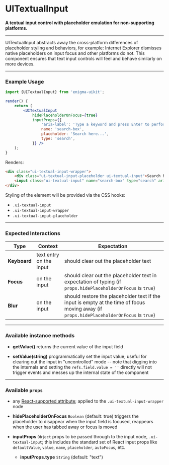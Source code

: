 # UITextualInput
__A textual input control with placeholder emulation for non-supporting platforms.__

---

UITextualInput abstracts away the cross-platform differences of placeholder styling and behaviors, for example: Internet Explorer dismisses native placeholders on input focus and other platforms do not. This component ensures that text input controls will feel and behave similarly on more devices.

---

### Example Usage

```jsx
import {UITextualInput} from 'enigma-uikit';

render() {
    return (
        <UITextualInput
            hidePlaceholderOnFocus={true}
            inputProps={{
                'aria-label': 'Type a keyword and press Enter to perform a search.',
                name: 'search-box',
                placeholder: 'Search here...',
                type: 'search',
            }} />
    );
}
```

Renders:

```html
<div class="ui-textual-input-wrapper">
    <div class="ui-textual-input-placeholder ui-textual-input">Search here...</div>
    <input class="ui-textual-input" name="search-box" type="search" aria-label="Type a keyword and press Enter to perform a search." />
</div>
```

Styling of the element will be provided via the CSS hooks:

- `.ui-textual-input`
- `.ui-textual-input-wrapper`
- `.ui-textual-input-placeholder`

---

### Expected Interactions

Type | Context | Expectation
---- | ------- | -----------
__Keyboard__ | text entry on the input | should clear out the placeholder text
__Focus__ | on the input | should clear out the placeholder text in expectation of typing (if `props.hidePlaceholderOnFocus` is `true`)
__Blur__ | on the input | should restore the placeholder text if the input is empty at the time of focus moving away (if `props.hidePlaceholderOnFocus` is `true`)

---

### Available instance methods

- __getValue()__
  returns the current value of the input field

- __setValue(string)__
  programmatically set the input value; useful for clearing out the input in "uncontrolled" mode -- note that digging into the internals and setting the `refs.field.value = ''` directly will not trigger events and messes up the internal state of the component

---

### Available `props`

- any [React-supported attribute](https://facebook.github.io/react/docs/tags-and-attributes.html#html-attributes); applied to the `.ui-textual-input-wrapper` node

- __hidePlaceholderOnFocus__ `Boolean`
  (default: true) triggers the placeholder to disappear when the input field is focused, reappears when the user has tabbed away or focus is moved

- __inputProps__ `Object`
  props to be passed through to the input node, `.ui-textual-input`; this includes the standard set of React input props like `defaultValue`, `value`, `name`, `placeholder`, `autoFocus`, etc.

  - __inputProps.type__ `String`
    (default: "text")

